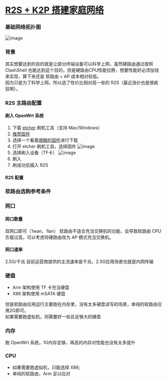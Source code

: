 # [R2S + K2P 搭建家庭网络](https://github.com/GeorgeCh2/blog/issues/9)

### 基础网络拓扑图
![image](https://user-images.githubusercontent.com/22410736/157610506-da4ff240-9ce2-480b-a507-39e58accf221.png)
### 背景
其实想要达到的目的就是让部分终端设备可以科学上网，虽然硬路由通过按照 ClashShell 也能达到这个目的，但是硬路由CPU性能拉胯，想要性能好必须加钱来实现，算下来还是 软路由 + AP 成本相对较低。  
因为只是为了科学上网，所以选了性价比相对高一些的 R2S（最近涨价也是很疯狂啊）。

### R2S 主路由配置
#### 刷入 OpenWrt 系统
1. 下载 [etcher](https://www.balena.io/etcher/) 刷机工具（支持 Mac/Windows）
2. [推荐固件](https://opssh.cn/luyou/1.html)
3. 选择一个看着[顺眼的固件](https://bf.supes.top/?version=21.02.2&target=rockchip%2Farmv8&id=friendlyarm_nanopi-r2s)进行下载
4. 打开 etcher 刷机工具，选择固件
![image](https://user-images.githubusercontent.com/22410736/157629319-0d18caa1-46d1-4373-904f-3f59e62c8f93.png)
5. 选择刷入设备（TF卡）
![image](https://user-images.githubusercontent.com/22410736/157632491-d3c3d611-d7fe-42d8-a5c8-ea81a1b17362.png)
6. 刷入
7. 刷成功后插入 R2S
#### R2S 配置

### 软路由选购参考条件
### 网口
#### 网口数量
双网口即可（1wan、1lan）
软路由不适合充当交换机的功能，会导致软路由 CPU 负载过高，可以考虑将硬路由改为 AP 模式充当交换机。

#### 网口速率
2.5G/千兆
目前运营商提供的主流速率是千兆，2.5G应用场景也就是内网传输

### 硬盘
- Arm 架构使用 TF 卡充当硬盘
- X86 架构使用 mSATA 硬盘    

但是软路由应用运行主要跑在内存里，没有太多硬盘读写的场景，单纯的软路由应用2G即可。  
如果需要跑虚拟机，则需要好一些且足够大的硬盘

### 内存
跑 OpenWrt 系统，1G内存足够，再高的内存对性能也没有太多提升

### CPU
- 如果需要跑虚拟机，只能选择 X86;
- 单纯的软路由，Arm 足以应对